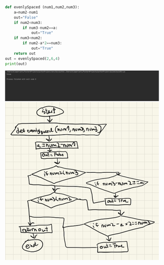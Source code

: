 ```.py
def evenlySpaced (num1,num2,num3):
    a=num2-num1
    out="False"
    if num2<num3:
        if num3-num2==a:
            out="True"
    if num3<num2:
        if num2-a*2==num3:
            out="True"
    return out
out = evenlySpaced(2,6,4)
print(out)
```
![](quiz_pic14.png)
![](flow_diagram14)
